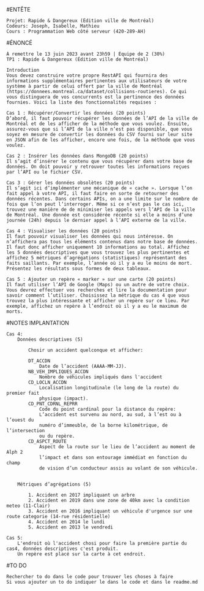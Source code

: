 #ENTÊTE
   
    Projet: Rapide & Dangereux (Édition ville de Montréal)
    Codeurs: Joseph, Isabelle, Mathieu
    Cours : Programmation Web côté serveur (420-289-AH)

#ÉNONCÉ

    À remettre le 13 juin 2023 avant 23h59 | Équipe de 2 (30%)
    TP1 : Rapide & Dangereux (Édition ville de Montréal)

    Introduction
    Vous devez construire votre propre RestAPI qui fournira des informations supplémentaires pertinentes aux utilisateurs de votre système à partir de celui offert par la ville de Montréal (https://donnees.montreal.ca/dataset/collisions-routieres). Ce qui vous distinguera de vos concurrents est la pertinence des données fournies. Voici la liste des fonctionnalités requises :

    Cas 1 : Récupérer/Convertir les données (20 points)
    D’abord, il faut pouvoir récupérer les données de l’API de la ville de Montréal et de les afficher de la méthode que vous voulez. Ensuite, assurez-vous que si l’API de la ville n’est pas disponible, que vous soyez en mesure de convertir les données du CSV fourni sur leur site en JSON afin de les afficher, encore une fois, de la méthode que vous voulez.

    Cas 2 : Insérer les données dans MongoDB (20 points)
    Il s’agit d’insérer le contenu que vous récupérer dans votre base de données. On doit pouvoir y retrouver toutes les informations reçues par l’API ou le fichier CSV.

    Cas 3 : Gérer les données obsolètes (20 points)
    Il s’agit ici d’implémenter une mécanique de « cache ». Lorsque l’on fait appel à votre API, il faut faire en sorte de retourner des données récentes. Dans certains APIs, on a une limite sur le nombre de fois que l’on peut l’interroger. Même si ce n’est pas le cas ici, trouvez une manière de de minimiser les appels vers l’API de la ville de Montréal. Une donnée est considérée récente si elle a moins d’une journée (24h) depuis le dernier appel à l’API externe de la ville.

    Cas 4 : Visualiser les données (20 points)
    Il faut pouvoir visualiser les données qui nous intéresse. On n’affichera pas tous les éléments contenus dans notre base de données. Il faut donc afficher uniquement 10 informations au total. Affichez les 5 données descriptives que vous trouvez les plus pertinentes et affichez 5 métriques d’agrégations (statistiques) représentant des faits saillants. Par exemple, l’année où il y a eu le moins de mort. Présentez les résultats sous formes de deux tableaux.

    Cas 5 : Ajouter un repère « marker » sur une carte (20 points)
    Il faut utiliser l’API de Google (Maps) ou un autre de votre choix. Vous devrez effectuer vos recherches et lire la documentation pour savoir comment l’utiliser. Choisissez la métrique du cas 4 que vous trouvez la plus intéressante et afficher un repère sur ce lieu. Par exemple, affichez un repère à l’endroit où il y a eu le maximum de morts.

#NOTES IMPLANTATION

    Cas 4: 
        Données descriptives (5)
        
            Chosir un accident quelconque et afficher:

            DT_ACCDN
                Date de l’accident (AAAA-MM-JJ).
            NB_VEH_IMPLIQUES_ACCDN 
                Nombre de véhicules impliqués dans l'accident
            CD_LOCLN_ACCDN
                Localisation longitudinale (le long de la route) du premier fait 
                physique (impact).
            CD_PNT_CDRNL_REPRR
                Code du point cardinal pour la distance du repère:
                L’accident est survenu au nord, au sud, à l’est ou à l’ouest du
                numéro d’immeuble, de la borne kilométrique, de l’intersection
                ou du repère.
            CD_ASPCT_ROUTE
                Aspect de la route sur le lieu de l’accident au moment de Alph 2
                l’impact et dans son entourage immédiat en fonction du champ
                de vision d’un conducteur assis au volant de son véhicule.


        Métriques d’agrégations (5)

            1. Accident en 2017 impliquant un arbre
            2. Accident en 2019 dans une zone de 40km avec la condition meteo (11-Clair)
            3. Accident en 2016 impliquant un véhicule d'urgence sur une route categorie (14-rue résidentielle)
            4. Accident en 2014 le lundi
            5. Accident en 2013 le vendredi

    Cas 5:
        L'endroit où l'accident chosi pour faire la première partie du cas4, données descriptives c'est produit.
        Un repère est placé sur la carte à cet endroit.

#TO DO

    Rechercher to do dans le code pour trouver les choses à faire
    Si vous ajouter un to do indiquer le dans le code et dans le readme.md
    
